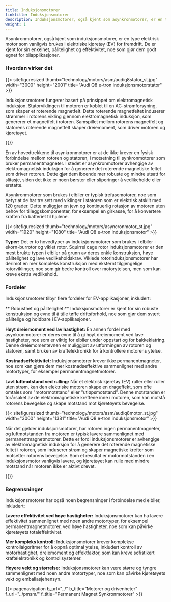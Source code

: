 ```yaml
---
title: Induksjonsmotorer
linktitle: Induksjonsmotorer
description: Induksjonsmotorer, også kjent som asynkronmotorer, er en type elektrisk motor som er mye brukt i elektriske kjøretøy (EV) for deres unike egenskaper og fordeler.
weight: 1
---
```

<!-- markdownlint-disable MD033 -->

Asynkronmotorer, også kjent som induksjonsmotorer, er en type elektrisk motor som vanligvis brukes i elektriske kjøretøy (EV) for fremdrift. De er kjent for sin enkelhet, pålitelighet og effektivitet, noe som gjør dem godt egnet for bilapplikasjoner.

### Hvordan virker det

{{< sitefiguresized thumb="technology/motors/asm/audiq8stator_st.jpg" width="3000" height="2001" title="Audi Q8 e-tron induksjonsmotorstator" >}}

Induksjonsmotorer fungerer basert på prinsippet om elektromagnetisk induksjon. Statorviklingen til motoren er koblet til en AC-strømforsyning, som skaper et roterende magnetfelt. Dette roterende magnetfeltet induserer strømmer i rotorens vikling gjennom elektromagnetisk induksjon, som genererer et magnetfelt i rotoren. Samspillet mellom rotorens magnetfelt og statorens roterende magnetfelt skaper dreiemoment, som driver motoren og kjøretøyet.

{{<evkxdisplayaddarticle />}}

En av hovedtrekkene til asynkronmotorer er at de ikke krever en fysisk forbindelse mellom rotoren og statoren, i motsetning til synkronmotorer som bruker permanentmagneter. I stedet er asynkronmotorer avhengige av elektromagnetisk induksjon for å generere det roterende magnetiske feltet som driver rotoren. Dette gjør dem iboende mer robuste og mindre utsatt for slitasje, siden det ikke er noen børster eller sliperinger å vedlikeholde eller erstatte.

Asynkronmotorer som brukes i elbiler er typisk trefasemotorer, noe som betyr at de har tre sett med viklinger i statoren som er elektrisk atskilt med 120 grader. Dette muliggjør en jevn og kontinuerlig rotasjon av motoren uten behov for tilleggskomponenter, for eksempel en girkasse, for å konvertere kraften fra batteriet til hjulene.

{{< sitefiguresized thumb="technology/motors/asyncronmotor_st.jpg" width="1920" height="1080" title="Audi Q8 e-tron induksjonsmotor" >}}

**Typer:** Det er to hovedtyper av induksjonsmotorer som brukes i elbiler - ekorn-burrotor og viklet rotor. Squirrel cage rotor induksjonsmotorer er den mest brukte typen i elbiler på grunn av deres enkle konstruksjon, høye pålitelighet og lave vedlikeholdskrav. Viklede rotorinduksjonsmotorer har derimot en mer kompleks konstruksjon med eksternt tilgjengelige rotorviklinger, noe som gir bedre kontroll over motorytelsen, men som kan kreve ekstra vedlikehold.

### Fordeler

Induksjonsmotorer tilbyr flere fordeler for EV-applikasjoner, inkludert:

** Robusthet og pålitelighet:** Induksjonsmotorer er kjent for sin robuste konstruksjon og evne til å tåle tøffe driftsforhold, noe som gjør dem svært pålitelige og holdbare i EV-applikasjoner.

**Høyt dreiemoment ved lav hastighet:** En annen fordel med asynkronmotorer er deres evne til å gi høyt dreiemoment ved lave hastigheter, noe som er viktig for elbiler under oppstart og for bakkeklatring. Denne dreiemomentevnen er muliggjort av utformingen av rotoren og statoren, samt bruken av kraftelektronikk for å kontrollere motorens ytelse.

**Kostnadseffektivitet:** Induksjonsmotorer krever ikke permanentmagneter, noe som kan gjøre dem mer kostnadseffektive sammenlignet med andre motortyper, for eksempel permanentmagnetmotorer.

**Lavt luftmotstand ved rulling:** Når et elektrisk kjøretøy (EV) ruller eller ruller uten strøm, kan den elektriske motoren skape en drageffekt, som ofte omtales som "motormotstand" eller "utløpsmotstand". Denne motstanden er forårsaket av de elektromagnetiske kreftene inne i motoren, som kan motstå rotorens bevegelse og skape motstand mot kjøretøyets bevegelse.

{{< sitefiguresized thumb="technology/motors/asm/audiq8motor_st.jpg" width="3000" height="1381" title="Audi Q8 e-tron induksjonsmotor" >}}


Når det gjelder induksjonsmotorer, har rotoren ingen permanentmagneter, og luftmotstanden fra motoren er typisk lavere sammenlignet med permanentmagnetmotorer. Dette er fordi induksjonsmotorer er avhengige av elektromagnetisk induksjon for å generere det roterende magnetiske feltet i rotoren, som induserer strøm og skaper magnetiske krefter som motsetter rotorens bevegelse. Som et resultat er motormotstanden i en induksjonsmotor vanligvis lavere, og kjøretøyet kan rulle med mindre motstand når motoren ikke er aktivt drevet.

{{<evkxdisplayaddarticle />}}

### Begrensninger

Induksjonsmotorer har også noen begrensninger i forbindelse med elbiler, inkludert:

**Lavere effektivitet ved høye hastigheter:** Induksjonsmotorer kan ha lavere effektivitet sammenlignet med noen andre motortyper, for eksempel permanentmagnetmotorer, ved høye hastigheter, noe som kan påvirke kjøretøyets totaleffektivitet.

**Mer kompleks kontroll:** Induksjonsmotorer krever komplekse kontrollalgoritmer for å oppnå optimal ytelse, inkludert kontroll av motorhastighet, dreiemoment og effektfaktor, som kan kreve sofistikert kraftelektronikk og kontrollsystemer.

**Høyere vekt og størrelse:** Induksjonsmotorer kan være større og tyngre sammenlignet med noen andre motortyper, noe som kan påvirke kjøretøyets vekt og emballasjehensyn.

{{< pagenavigation b_url="../" b_title="Motorer og drivenheter" f_url="../pmsm/" f_title="Permanent Magnet Synkronmotorer" >}}
